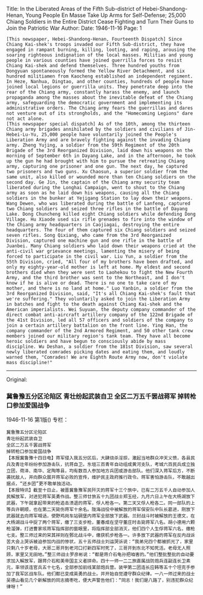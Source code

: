 Title: In the Liberated Areas of the Fifth Sub-district of Hebei-Shandong-Henan, Young People En Masse Take Up Arms for Self-Defense; 25,000 Chiang Soldiers in the Entire District Cease Fighting and Turn Their Guns to Join the Patriotic War
Author:
Date: 1946-11-16
Page: 1
 
    [This newspaper, Hebei-Shandong-Henan, Fourteenth Dispatch] Since Chiang Kai-shek's troops invaded our Fifth Sub-district, they have engaged in rampant burning, killing, looting, and raping, arousing the soaring righteous indignation of the local masses. Militias and young people in various counties have joined guerrilla forces to resist Chiang Kai-shek and defend themselves. Three hundred youths from Dongyuan spontaneously formed the Yellow River Detachment, and six hundred militiamen from Kaocheng established an independent regiment. In Heze, Nanhua, Dingtao, and other counties, hundreds of people have joined local legions or guerrilla units. They penetrate deep into the rear of the Chiang army, constantly harass the enemy, and launch propaganda among the masses about the inevitable defeat of the Chiang army, safeguarding the democratic government and implementing its administrative orders. The Chiang army fears the guerrillas and dares not venture out of its strongholds, and the "Homecoming Legions" dare not act alone.
    [This newspaper special dispatch] As of the 10th, among the thirteen Chiang army brigades annihilated by the soldiers and civilians of Jin-Hebei-Lu-Yu, 25,000 people have voluntarily joined the People's Liberation Army and are bravely fighting against the invading Chiang army. Zheng Yujing, a soldier from the 59th Regiment of the 20th Brigade of the 3rd Reorganized Division, laid down his weapons on the morning of September 6th in Dayang Lake, and in the afternoon, he took up the gun he had brought with him to pursue the retreating Chiang army, capturing one prisoner and one gun. The next day, he captured two prisoners and two guns. Xu Chaosun, a superior soldier from the same unit, also killed or wounded more than ten Chiang soldiers on the second day. Ge Jin, the captain of the Chiang army security team liberated during the Longhai Campaign, went to shout to the Chiang army as soon as he laid down his weapons, causing all the Chiang soldiers in the bunker at Yejigang Station to lay down their weapons. Wang Dewen, who was liberated during the battle of Lanfeng, captured two Chiang soldiers and seized three rifles in the battle of Dayang Lake. Dong Chuncheng killed eight Chiang soldiers while defending Dong Village. Hu Xiaode used six rifle grenades to fire into the window of the Chiang army headquarters in Caojiagai, destroying the entire headquarters. The four of them captured six Chiang soldiers and seized seven rifles. Song Qixiang, who came from the 3rd Reorganized Division, captured one machine gun and one rifle in the battle of Juanbei. Many Chiang soldiers who laid down their weapons cried at the anti-civil war grievance meetings, lamenting the misery of being forced to participate in the civil war. Liu Yun, a soldier from the 55th Division, cried, "All four of my brothers have been drafted, and only my eighty-year-old mother is left at home. My eldest and second brothers died when they were sent to Laohekou to fight the New Fourth Army, and the third brother was sent to the Northeast, and I don't know if he is alive or dead. There is no one to take care of my mother, and there is no land at home." Luo Yanbin, a soldier from the 3rd Reorganized Division, said, "It's all Chiang Kai-shek's fault that we're suffering." They voluntarily asked to join the Liberation Army in batches and fight to the death against Chiang Kai-shek and the American imperialists. Wei Suyuan, the deputy company commander of the direct combat anti-aircraft artillery company of the 122nd Brigade of the 41st Division, led all 57 officers and soldiers of the company to join a certain artillery battalion on the front line. Ying Han, the company commander of the 2nd Armored Regiment, and 50 other tank crew members joined our military region's tank team. They have all become heroic soldiers and have begun to consciously abide by mass discipline. Wu Deshan, a soldier from the 181st Division, saw several newly liberated comrades picking dates and eating them, and loudly warned them, "Comrades! We are Eighth Route Army now, don't violate mass discipline!"



<hr /> 

Original: 


### 冀鲁豫五分区沦陷区  青壮纷起武装自卫  全区二万五千罢战蒋军  掉转枪口参加爱国战争

1946-11-16
第1版()
专栏：

    冀鲁豫五分区沦陷区
    青壮纷起武装自卫
    全区二万五千罢战蒋军
    掉转枪口参加爱国战争
    【本报冀鲁豫十四日电】蒋军侵入我五分区后，大肆烧杀淫掠，激起当地群众冲天义愤，各县民兵及青壮年纷纷参加游击队，抗蒋自卫。东垣三百青年自动组成黄河支队，考城六百民兵成立独立团，荷泽、南华、定陶等县，均有数百人参加地方兵团或游击部队。他们深入蒋军后方，不断袭扰敌人，并向群众展开蒋军必败的宣传，维护民主政府推行政令。蒋军害怕游击队，不敢越出据点，“还乡团”更不敢单独活动。
    【本报特讯】截至十日止，被晋冀鲁豫军民歼灭的蒋军十三个旅中，已有二万五千人自动参加人民解放军，对进犯蒋军英勇作战。整三师廿旅五十九团战士郑玉经，九月六日上午在大杨湖放下武器，下午就拿起带来的枪追击溃退的蒋军，俘人枪各一。第二天又俘人枪各二。同一部队的上等兵许朝顺，也在第二天毙伤蒋军十余名。陇海战役中被解放的蒋军保安队中队长葛进，刚放下武器就去向蒋军喊话，使野鸡岗车站碉堡内蒋军全部放下武器。兰封战斗时被解放的王德文，在大杨湖战斗中捉了两个蒋军，缴了三支步枪，董春成在坚守董庄时击毙蒋军八名。胡小德用六颗枪溜弹，打进曹家垓蒋军指挥部的窗眼里，将指挥部全部消灭，他们四个人生俘蒋军六名，缴枪七支。整三师过来的宋其祥则在鄄北战斗中，缴获机步枪各一。许多放下武器的蒋军在反内战诉苦大会上哭诉被迫参加内战的惨状，五十五师战士刘运哭诉说：“我弟兄四个都被抓光了，家里只剩八十岁老母，大哥二哥开到老河口打新四军时死了，三哥开到东北不知死活。老母无人照顾，家里又无田地。”整三师战士罗彦彬说：“都是蒋介石龟孙把咱害的。”他们整批整批的自动要求加入解放军，跟蒋介石和美帝国主义者拼命。四十一师一二二旅直属战防炮兵连副连长卫素元，率领该连官兵五十七名，全部参加前线某部炮兵营。装甲第二团连长应韩等五十个坦克手参加了我军区战车队。他们都已变成英勇的战士。并开始自觉遵守群众纪律。一八一师过来的战士吴德山看见几个新解放的同志摘枣吃，便大声警告他们：“同志！我们是八路了，别违犯群众纪律呀！”
